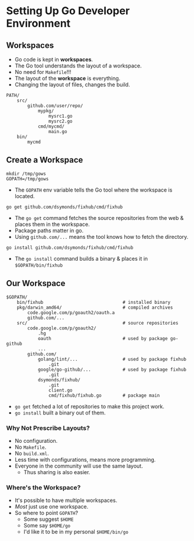 Setting Up Go Developer Environment
===================================

Workspaces
----------

*  Go code is kept in **workspaces**.
*  The Go tool understands the layout of a workspace.
*  No need for `Makefile`!!!
*  The layout of the **workspace** is everything.
*  Changing the layout of files, changes the build.

```
PATH/
    src/
        github.com/user/repo/
            mypkg/
                mysrc1.go
                mysrc2.go
            cmd/mycmd/
                main.go
    bin/
        mycmd
```

Create a Workspace
------------------

```
mkdir /tmp/gows
GOPATH=/tmp/gows
```

*  The `GOPATH` env variable tells the Go tool where the workspace is located.

```
go get github.com/dsymonds/fixhub/cmd/fixhub
```

*  The `go get` command fetches the source repositories from the web & places them in the workspace.
*  Package paths matter in go.
*  Using `github.com/...` means the tool knows how to fetch the directory.

```
go install github.com/dsymonds/fixhub/cmd/fixhub
```

*  The `go install` command builds a binary & places it in `$GOPATH/bin/fixhub`


Our Workspace
-------------

```
$GOPATH/
    bin/fixhub                              # installed binary
    pkg/darwin_amd64/                       # compiled archives
        code.google.com/p/goauth2/oauth.a
        github.com/...
    src/                                    # source repositories
        code.google.com/p/goauth2/
            .hg
            oauth                           # used by package go-github
            ...
        github.com/
            golang/lint/...                 # used by package fixhub
                .git
            google/go-github/...            # used by package fixhub
                .git
            dsymonds/fixhub/
                .git
                client.go
                cmd/fixhub/fixhub.go        # package main
```

*  `go get` fetched a lot of repositories to make this project work.
*  `go install` built a binary out of them.

### Why Not Prescribe Layouts?

*  No configuration.
*  No `Makefile`.
*  No `build.xml`.
*  Less time with configurations, means more programming.
*  Everyone in the community will use the same layout.
    *  Thus sharing is also easier.

### Where's the Workspace?

*  It's possible to have multiple workspaces.
*  *Most* just use one workspace.
*  So where to point `GOPATH`?
    *  Some suggest `$HOME`
    *  Some say `$HOME/go`
    *  I'd like it to be in my personal `$HOME/bin/go`
